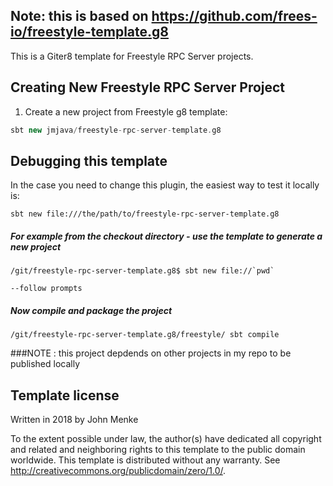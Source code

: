 ## Note: this is based on https://github.com/frees-io/freestyle-template.g8
This is a Giter8 template for Freestyle RPC Server projects.

## Creating New Freestyle RPC Server Project

1. Create a new project from Freestyle g8 template:

```scala
sbt new jmjava/freestyle-rpc-server-template.g8
```

## Debugging this template

In the case you need to change this plugin, the easiest way to test it locally is:

```
sbt new file:///the/path/to/freestyle-rpc-server-template.g8
```


##### For example from the checkout directory - use the template to generate a new project

```
/git/freestyle-rpc-server-template.g8$ sbt new file://`pwd`﻿

--follow prompts

```

##### Now compile and package the project

```
/git/freestyle-rpc-server-template.g8/freestyle/ sbt compile

```

###NOTE : this project depdends on other projects in my repo to be published locally


Template license
----------------
Written in 2018 by John Menke

To the extent possible under law, the author(s) have dedicated all copyright and related
and neighboring rights to this template to the public domain worldwide.
This template is distributed without any warranty. See <http://creativecommons.org/publicdomain/zero/1.0/>.
